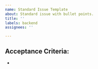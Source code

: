 ```yaml
---
name: Standard Issue Template
about: Standard issue with bullet points.
title: ''
labels: backend
assignees: ''

---
```


## Acceptance Criteria:

-
